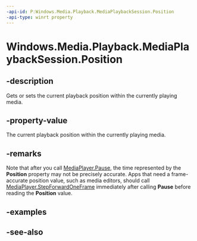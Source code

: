 ```yaml
---
-api-id: P:Windows.Media.Playback.MediaPlaybackSession.Position
-api-type: winrt property
---
```


<!-- Property syntax
public Windows.Foundation.TimeSpan Position { get;  set; }
-->

# Windows.Media.Playback.MediaPlaybackSession.Position

## -description
Gets or sets the current playback position within the currently playing media.

## -property-value
The current playback position within the currently playing media.

## -remarks
Note that after you call [MediaPlayer.Pause](https://docs.microsoft.com/en-us/uwp/api/windows.media.playback.mediaplayer#Windows_Media_Playback_MediaPlayer_Pause), the time represented by the **Position** property may not be precisely accurate. Apps that need a frame-accurate position value, such as media editors, should call [MediaPlayer.StepForwardOneFrame](https://docs.microsoft.com/en-us/uwp/api/windows.media.playback.mediaplayer#Windows_Media_Playback_MediaPlayer_StepForwardOneFrame) immediately after calling **Pause** before reading the **Position** value.

## -examples

## -see-also
